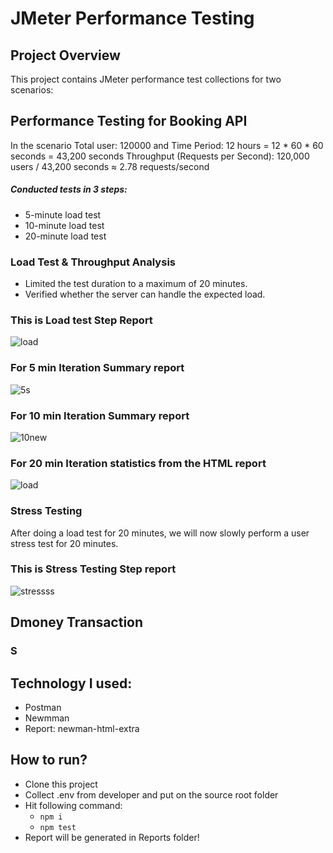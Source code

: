 # JMeter Performance Testing
## Project Overview
This project contains JMeter performance test collections for two scenarios:
## Performance Testing for Booking API
In the scenario Total user: 120000 and Time Period: 12 hours = 12 * 60 * 60 seconds = 43,200 seconds
Throughput (Requests per Second): 120,000 users / 43,200 seconds ≈ 2.78 requests/second
##### Conducted tests in 3 steps:
- 5-minute load test
- 10-minute load test
- 20-minute load test
### Load Test & Throughput Analysis
- Limited the test duration to a maximum of 20 minutes.
- Verified whether the server can handle the expected load.

### This is Load test Step Report 
![load](https://github.com/user-attachments/assets/f2f066e9-25bc-4aba-a610-267bbffc1015)

 ### For 5 min Iteration Summary report
 ![5s](https://github.com/user-attachments/assets/4f1eca09-2026-4a37-8d8e-94ae68e18bdd)
 ### For 10 min Iteration Summary report
 ![10new](https://github.com/user-attachments/assets/e2d680bb-7d31-4931-9228-cb0a95f6beff)
 ### For 20 min Iteration statistics from the HTML report
![load](https://github.com/user-attachments/assets/ad3644ae-be5c-4856-b78c-2108b3ca204b)
### Stress Testing 
After doing a load test for 20 minutes, we will now slowly perform a user stress test for 20 minutes.
### This is Stress Testing Step report 
![stressss](https://github.com/user-attachments/assets/038ff878-51a8-4d2e-89c8-b1ea00fff622)


## Dmoney Transaction
### S






## Technology I used:
- Postman
- Newmman
- Report: newman-html-extra
## How to run?
- Clone this project
- Collect .env from developer and put on the source root folder
- Hit following command:
  - ``` npm i ```
  - ``` npm test ```
- Report will be generated in Reports folder!
